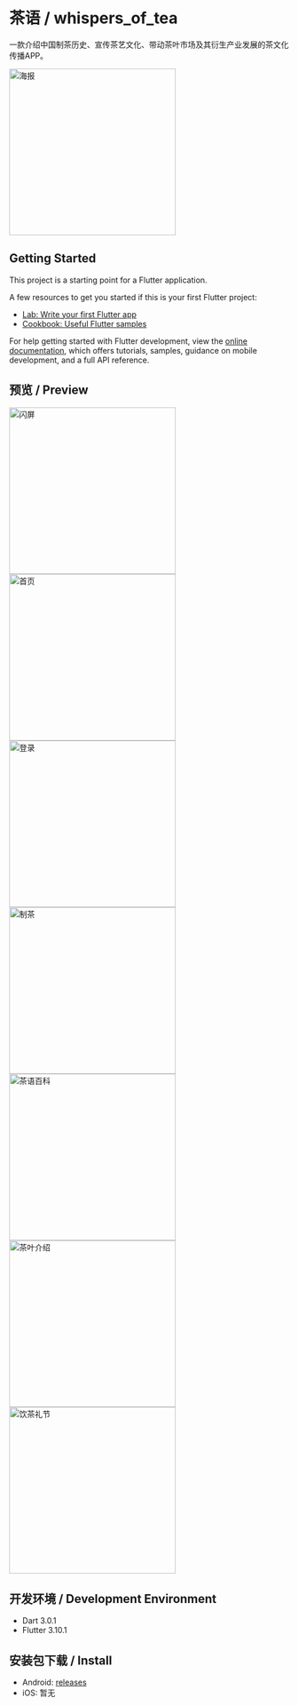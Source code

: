 # 茶语 / whispers_of_tea

一款介绍中国制茶历史、宣传茶艺文化、带动茶叶市场及其衍生产业发展的茶文化传播APP。

<img src="./preview/post.png" alt="海报" title="海报" width="300"/>

## Getting Started

This project is a starting point for a Flutter application.

A few resources to get you started if this is your first Flutter project:

- [Lab: Write your first Flutter app](https://docs.flutter.dev/get-started/codelab)
- [Cookbook: Useful Flutter samples](https://docs.flutter.dev/cookbook)

For help getting started with Flutter development, view the
[online documentation](https://docs.flutter.dev/), which offers tutorials,
samples, guidance on mobile development, and a full API reference.

## 预览 / Preview

<img src="./preview/prototype/iPhone%2012%20Pro%20Mockup%20Front%20View-17.png" alt="闪屏" title="闪屏" width="300"/><img src="./preview/prototype/iPhone%2012%20Pro%20Mockup%20Front%20View-14.png" alt="首页" title="首页" width="300"/>
<img src="./preview/prototype/iPhone%2012%20Pro%20Mockup%20Front%20View-16.png" alt="登录" title="登录" width="300"/><img src="./preview/prototype/iPhone%2012%20Pro%20Mockup%20Front%20View.png" alt="制茶" title="制茶" width="300"/>
<img src="./preview/prototype/iPhone%2012%20Pro%20Mockup%20Front%20View-12.png" alt="茶语百科" title="茶语百科" width="300"/><img src="./preview/prototype/iPhone%2012%20Pro%20Mockup%20Front%20View-9.png" alt="茶叶介绍" title="茶叶介绍" width="300"/>
<img src="./preview/prototype/iPhone%2012%20Pro%20Mockup%20Front%20View-3.png" alt="饮茶礼节" title="饮茶礼节" width="300"/>

## 开发环境 / Development Environment

* Dart 3.0.1
* Flutter 3.10.1

## 安装包下载 / Install

* Android: [releases](https://github.com/PrinceSaoKe/whispers_of_tea/releases/download/1.0.1%2B1/whispers_of_tea.apk)
* iOS: 暂无
